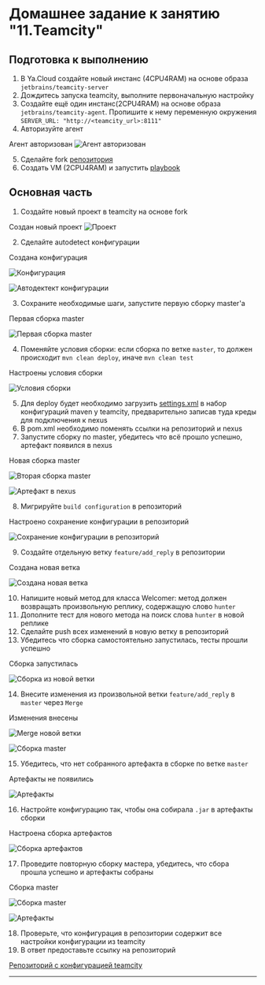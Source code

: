 # Домашнее задание к занятию "11.Teamcity"

## Подготовка к выполнению

1. В Ya.Cloud создайте новый инстанс (4CPU4RAM) на основе образа `jetbrains/teamcity-server`
2. Дождитесь запуска teamcity, выполните первоначальную настройку
3. Создайте ещё один инстанс(2CPU4RAM) на основе образа `jetbrains/teamcity-agent`. Пропишите к нему переменную окружения `SERVER_URL: "http://<teamcity_url>:8111"`
4. Авторизуйте агент

Агент авторизован
![Агент авторизован](./src/agent.png "Агент авторизован")

5. Сделайте fork [репозитория](https://github.com/aragastmatb/example-teamcity)
6. Создать VM (2CPU4RAM) и запустить [playbook](./infrastructure)

## Основная часть

1. Создайте новый проект в teamcity на основе fork

Создан новый проект
![Проект](./src/project.png "Проект")

2. Сделайте autodetect конфигурации

Создана конфигурация

![Конфигурация](./src/config.png "Конфигурация")

![Автодектект конфигурации](./src/autodetect.png "Автодектект конфигурации")

3. Сохраните необходимые шаги, запустите первую сборку master'a

Первая сборка master

![Первая сборка master](./src/build1.png "Первая сборка master")

4. Поменяйте условия сборки: если сборка по ветке `master`, то должен происходит `mvn clean deploy`, иначе `mvn clean test`

Настроены условия сборки

![Условия сборки](./src/build_steps.png "Условия сборки")

5. Для deploy будет необходимо загрузить [settings.xml](./teamcity/settings.xml) в набор конфигураций maven у teamcity, предварительно записав туда креды для подключения к nexus
6. В pom.xml необходимо поменять ссылки на репозиторий и nexus
7. Запустите сборку по master, убедитесь что всё прошло успешно, артефакт появился в nexus

Новая сборка master

![Вторая сборка master](./src/build_master.png "Вторая сборка master")

![Артефакт в nexus](./src/nexus.png "Артефакт в nexus")

8. Мигрируйте `build configuration` в репозиторий

Настроено сохранение конфигурации в репозиторий

![Сохранение конфигурации в репозиторий](./src/sync.png "Сохранение конфигурации в репозиторий")

9. Создайте отдельную ветку `feature/add_reply` в репозитории

Создана новая ветка

![Создана новая ветка](./src/branch.png "Создана новая ветка")

10. Напишите новый метод для класса Welcomer: метод должен возвращать произвольную реплику, содержащую слово `hunter`
11. Дополните тест для нового метода на поиск слова `hunter` в новой реплике
12. Сделайте push всех изменений в новую ветку в репозиторий
13. Убедитесь что сборка самостоятельно запустилась, тесты прошли успешно

Сборка запустилась

![Сборка из новой ветки](./src/build_branch.png "Сборка из новой ветки")

14. Внесите изменения из произвольной ветки `feature/add_reply` в `master` через `Merge`

Изменения внесены

![Merge новой ветки](./src/merge1.png "Merge новой ветки")

![Сборка master](./src/build_master2.png "Сборка master")

15. Убедитесь, что нет собранного артефакта в сборке по ветке `master`

Артефакты не появились

![Артефакты](./src/noart.png "Артефакты")

16. Настройте конфигурацию так, чтобы она собирала `.jar` в артефакты сборки

Настроена сборка артефактов

![Сборка артефактов](./src/art_set.png "Сборка артефактов")

17. Проведите повторную сборку мастера, убедитесь, что сбора прошла успешно и артефакты собраны

Сборка master

![Сборка master](./src/build_master3.png "Сборка master")

![Артефакты](./src/art.png "Артефакты")

18. Проверьте, что конфигурация в репозитории содержит все настройки конфигурации из teamcity
19. В ответ предоставьте ссылку на репозиторий

[Репозиторий с конфигурацией teamcity](https://github.com/kmv879/example-teamcity.git)

---
